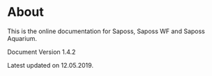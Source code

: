 # About

This is the online documentation for Saposs, Saposs WF and Saposs Aquarium.

Document Version 1.4.2

Latest updated on 12.05.2019.